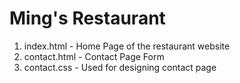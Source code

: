 # Ming's Restaurant
1. index.html - Home Page of the restaurant website<br/>
2. contact.html  - Contact Page Form<br>
3. contact.css - Used for designing contact page
